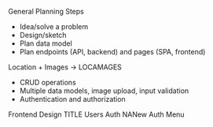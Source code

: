 General Planning Steps
- Idea/solve a problem
- Design/sketch
- Plan data model
- Plan endpoints (API, backend) and pages (SPA, frontend)

Location + Images -> LOCAMAGES

- CRUD operations
- Multiple data models, image upload, input validation
- Authentication and authorization 

Frontend Design
TITLE       Users Auth NANew Auth
Menu
